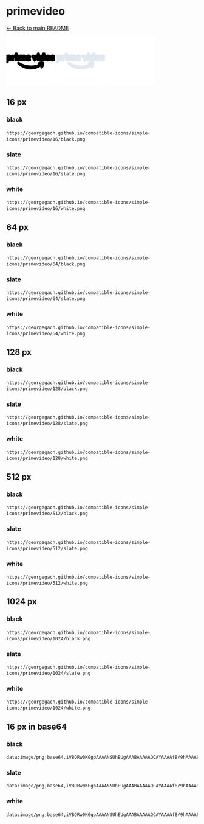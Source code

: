 # primevideo

[← Back to main README](../../README.md)


<img src="./128/black.png" width="128" alt="primevideo black icon" />
<img src="./128/slate.png" width="128" alt="primevideo slate icon" />
<img src="./128/white.png" width="128" alt="primevideo white icon" />

## 16 px

### black
```
https://georgegach.github.io/compatible-icons/simple-icons/primevideo/16/black.png
```

### slate
```
https://georgegach.github.io/compatible-icons/simple-icons/primevideo/16/slate.png
```

### white
```
https://georgegach.github.io/compatible-icons/simple-icons/primevideo/16/white.png
```

## 64 px

### black
```
https://georgegach.github.io/compatible-icons/simple-icons/primevideo/64/black.png
```

### slate
```
https://georgegach.github.io/compatible-icons/simple-icons/primevideo/64/slate.png
```

### white
```
https://georgegach.github.io/compatible-icons/simple-icons/primevideo/64/white.png
```

## 128 px

### black
```
https://georgegach.github.io/compatible-icons/simple-icons/primevideo/128/black.png
```

### slate
```
https://georgegach.github.io/compatible-icons/simple-icons/primevideo/128/slate.png
```

### white
```
https://georgegach.github.io/compatible-icons/simple-icons/primevideo/128/white.png
```

## 512 px

### black
```
https://georgegach.github.io/compatible-icons/simple-icons/primevideo/512/black.png
```

### slate
```
https://georgegach.github.io/compatible-icons/simple-icons/primevideo/512/slate.png
```

### white
```
https://georgegach.github.io/compatible-icons/simple-icons/primevideo/512/white.png
```

## 1024 px

### black
```
https://georgegach.github.io/compatible-icons/simple-icons/primevideo/1024/black.png
```

### slate
```
https://georgegach.github.io/compatible-icons/simple-icons/primevideo/1024/slate.png
```

### white
```
https://georgegach.github.io/compatible-icons/simple-icons/primevideo/1024/white.png
```

## 16 px in base64

### black
```
data:image/png;base64,iVBORw0KGgoAAAANSUhEUgAAABAAAAAQCAYAAAAf8/9hAAAABmJLR0QA/wD/AP+gvaeTAAAAuElEQVQ4je3QPU5CURQE4O8R+dEEtCAm1HbExMSKvdBQuADXwDYsSEhobKyM2rEAqCztLUxIKCGgz2aKF2pKppk599wzd87lhKPgCme4xwSX6KR3jiZaeMcdXtGo9JXY4C+6jF5jhyW2lXv7nK+wrcWpju/oMtxGgVm4zMtFEnfCXtDNKkNM0U99g1rqMX7wgF7iXx/+xwXeEvELH3jGImv8YlQdKA4dggEecZvon3hKmnmMTjgW/gGDAiZ2k4HV6QAAAABJRU5ErkJggg==
```

### slate
```
data:image/png;base64,iVBORw0KGgoAAAANSUhEUgAAABAAAAAQCAYAAAAf8/9hAAAABmJLR0QA/wD/AP+gvaeTAAABF0lEQVQ4je2Rvy5DYQDFf+dzXf+LGJoSBoulQkwewGPYDFYP4QHsBgZGiUVi9AzE1FDa5qZNaKsmkvsdAxVmxv6Gs5ycM5wDA/5OtdOZsZ08ZN2Nx1bn6K7dnq48PxcA6vX6WKXikWrVo7VW97LR6qw9NrsXt7dO+75qza5t3iRSQF+9RvQEE4ZrR8oSqa23ICcIO6pnPBkAJIYR2Xf4U6dsRO5TJAGWnEajGJ0ouCCRBOA8iaGYpy5L2pZ1Yg+V8xHPIVYWSzMHOKxj7wuegth1ks7z/lp4Z6ikn3tkWTaea/yMwJbNA3Av8eLIstEqOBHeWSrNHvczvwr6NJovm8Be7lgWGIWb4HiIFBaK01eS8v+5cAAAHylwgOP0G0NaAAAAAElFTkSuQmCC
```

### white
```
data:image/png;base64,iVBORw0KGgoAAAANSUhEUgAAABAAAAAQCAYAAAAf8/9hAAAABmJLR0QA/wD/AP+gvaeTAAAAyklEQVQ4je3Rv0qcYRCF8edbNmr+aQoRrO2CIFh5LzYWXoDXkNtIIQRsbFIFTecFpErK9BaWdossvzSvsAQLwdanGYbDmeHM1CsvB58wxyHOsYXNob3FOjZwjQP8wNqjPkG1qNaq6XFudV+9r35X+0NfVPMV/cNsGN5Utyvmqo9j4MWoVpbMq81qHr5je0Q5xjd8Hv0eZqP/gjucYnfE2/n/Hu9whQf8xU9c4hcWWOJk1TP1BDiqzkZ21Z/qazWrbqZpWj7nQa88k3/R2Jx/IVX9tAAAAABJRU5ErkJggg==
```

